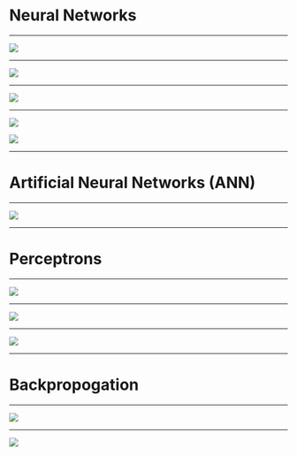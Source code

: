 # Neural Networks

---

![](res/neurnet01.png)

<!--
Nature can be a source of inspiration. Birds inspired man to fly. The burdock plant was the inspiration for velcro. Even in the computer science realm we hear references to trees, forests, and other things that occur in nature.

https://pixabay.com/photos/burdock-thistle-prickly-stick-barb-745306/
https://pixabay.com/photos/nike-baby-shoes-shoe-baby-velcro-1201595/
https://pixabay.com/photos/bird-seagull-flying-wings-gull-3158784/
https://pixabay.com/photos/plane-aircraft-take-off-sky-50893/
-->

---

![](res/neurnet02.png)

<!--
This is a brain
Source: https://pixabay.com/vectors/brain-think-knowledge-mind-science-2845862/
-->

---

![](res/neurnet04.png)

<!--
This is the building block of the brain: a neuron.

A neuron is just a cell with a nucleus and cell body like any other cell. One of the distinguishing features of the neuron is the 'axon', which is the long tail of the neuron. The tip of the axon has synaptic terminals that attach to other neuron bodies. A neuron body receives signals from the synapse of neurons before it. When those signals reach a critical point within a fixed period of time, the receiving neuron fires, sending a signal to later neurons.

Source: https://pixabay.com/vectors/neuron-nerve-cell-axon-dendrite-296581/
-->

---

![](res/neurnet05.png)

<!--
This builds a web of neurons called a "neural network"

This simplification of the brain signaling pathway lead to research into "artificial neural networks" with different types of neurons.

Source: https://pixabay.com/illustrations/neurons-brain-cells-brain-structure-440660/
-->

![](res/neurnet06.png)

<!--
1940s! I thought neural networks were cutting edge?

Many of the fundamental algorithms that we use today are rooted in thought experiments from the 1940s, but it has been a long journey from then until where we are today.

Computing power and data storage that we have today is nearly unimaginable compared to what was available, even in the recent past. Also, many of the early ideas were foundational, but have been improved upon over time.

The idea of deep learning is not new. There were even a few "AI winters" over the last 80 years that stalled development and research in deep learning. It feels like we might finally be at a point where the theoretical ideas of the past can be fulfilled with the technologies of today.

Source: https://pixabay.com/photos/albert-einstein-1-october-1940-1165218/
-->

---

# Artificial Neural Networks (ANN)

<!--
Today we will talk about artificial neural networks. These are computational networks inspired by biological systems.

ANN is a big umbrella. There are "feed-forward" networks. There is a concept of "backpropagation". And there are specific types of networks such as convolutional neural networks (CNN) and recurrent neural networks (RNN) that we will look at in more detail.
-->

---

![](res/neurnet06.png)

<!--
Let's first take a look at a naive neuron. This type of neuron receives signals and makes a decision. There are pass-through/identity neurons, "And" neurons. "Or" neurons. And "Not" neurons.

These neurons are the building blocks from the 40s. They can build a computational system of signals that can be used to make decisions.
-->

---

# Perceptrons

<!--
The simple on/off model can be effective, but in practice there is a better type of neuron for many applications: the perceptron
-->

---

![](res/neurnet07.png)

<!--
The perceptron (circa 1957) is a different type of neuron layer. It is composed of TLUs. Each TLU is a neuron which inputs weighted values and has a step function that only fires if the weights are over some threshold.

These are built on TLUs (Threshold Logic Units).
-->

---

![](res/neurnet08.png)

<!--
This perceptron has two inputs (plus a bias) and three TLUs.

The perceptron is trained by reinforcing connections that fire together and produce a correct output.
-->

---

![](res/neurnet09.png)

<!--
Multilayer perceptron. This is used to get more advanced calculations, such as XOR, but also obfuscates the decision making rationale of the algorithm. 
-->

---

# Backpropogation

<!--
Let’s make this even shorter: for each training instance the backpropagation algorithm first makes a prediction (forward pass), measures the error, then goes through each layer in reverse to measure the error contribution from each connection (reverse pass), and finally slightly tweaks the connection weights to reduce the error (Gradient Descent step).
-->

---

![](res/neurnet10.png)

<!--
The choice of activation function is important. RELU makes differentiation difficult, but actually works in practice. The other functions are also very useful.
-->

---

![](res/neurnet11.png)

<!--
Softmax is often used at the end of a neural network in classification functions. It can pick the most probable output neuron.
-->
